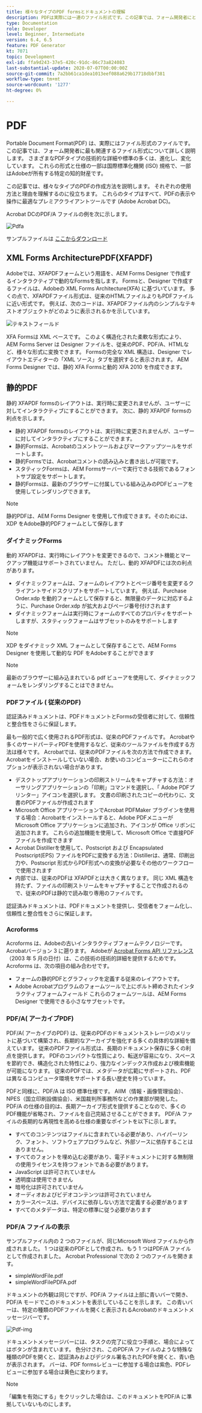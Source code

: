 ```yaml
---
title: 様々なタイプのPDF formsとドキュメントの理解
description: PDFは実際には一連のファイル形式です。この記事では、フォーム開発者にとって重要で関連性の高いPDFの種類について説明します。
type: Documentation
role: Developer
level: Beginner, Intermediate
version: 6.4, 6.5
feature: PDF Generator
kt: 7071
topic: Development
exl-id: ffa9d243-37e5-420c-91dc-86c73a824083
last-substantial-update: 2020-07-07T00:00:00Z
source-git-commit: 7a2bb61ca1dea1013eef088a629b17718dbbf381
workflow-type: tm+mt
source-wordcount: '1277'
ht-degree: 0%

---
```


# PDF

Portable Document Format(PDF) は、実際にはファイル形式のファイルです。この記事では、フォーム開発者に最も関連するファイル形式について詳しく説明します。 さまざまなPDFタイプの技術的な詳細や標準の多くは、進化し、変化しています。 これらの形式と仕様の一部は国際標準化機関 (ISO) 規格で、一部はAdobeが所有する特定の知的財産です。

この記事では、様々なタイプのPDFの作成方法を説明します。 それぞれの使用方法と理由を理解するのに役立ちます。 これらのタイプはすべて、PDFの表示や操作に最適なプレミアクライアントツールです (Adobe Acrobat DC)。

Acrobat DCのPDF/A ファイルの例を次に示します。

![Pdfa](assets/pdfa-file-in-acrobat.png)

サンプルファイルは [ここからダウンロード](assets/pdf-file-types.zip)

## XML Forms ArchitecturePDF(XFAPDF)

Adobeでは、XFAPDFフォームという用語を、AEM Forms Designer で作成するインタラクティブで動的なFormsを指します。 Formsと、Designer で作成するファイルは、Adobeの XML Forms Architecture(XFA) に基づいています。 多くの点で、XFAPDFファイル形式は、従来のHTMLファイルよりもPDFファイルに近い形式です。 例えば、次のコードは、XFAPDFファイル内のシンプルなテキストオブジェクトがどのように表示されるかを示しています。

![テキストフィールド](assets/text-field.JPG)

XFA Formsは XML ベースです。 このよく構造化された柔軟な形式により、AEM Forms Server は Designer ファイルを、従来のPDF、PDF/A、HTMLなど、様々な形式に変換できます。 Formsの完全な XML 構造は、Designer でレイアウトエディターの「XML ソース」タブを選択すると表示されます。 AEM Forms Designer では、静的 XFA Formsと動的 XFA 2010 を作成できます。

## 静的PDF

静的 XFAPDF formsのレイアウトは、実行時に変更されませんが、ユーザーに対してインタラクティブにすることができます。 次に、静的 XFAPDF formsの利点を示します。

* 静的 XFAPDF formsのレイアウトは、実行時に変更されませんが、ユーザーに対してインタラクティブにすることができます。
* 静的Formsは、Acrobatのコメントツールおよびマークアップツールをサポートします。
* 静的Formsでは、Acrobatコメントの読み込みと書き出しが可能です。
* スタティックFormsは、AEM Formsサーバーで実行できる技術であるフォントサブ設定をサポートします。
* 静的Formsは、最新のブラウザーに付属している組み込みのPDFビューアを使用してレンダリングできます。

>[!NOTE]
>
> 静的PDFは、AEM Forms Designer を使用して作成できます。そのためには、XDP をAdobe静的PDFフォームとして保存します



### ダイナミックForms

動的 XFAPDFは、実行時にレイアウトを変更できるので、コメント機能とマークアップ機能はサポートされていません。 ただし、動的 XFAPDFには次の利点があります。

* ダイナミックフォームは、フォームのレイアウトとページ番号を変更するクライアントサイドスクリプトをサポートしています。 例えば、Purchase Order.xdp を動的フォームとして保存すると、無限量のデータに対応するように、Purchase Order.xdp が拡大およびページ番号付けされます
* ダイナミックフォームは実行時にフォームのすべてのプロパティをサポートしますが、スタティックフォームはサブセットのみをサポートします

>[!NOTE]
>
> XDP をダイナミック XML フォームとして保存することで、AEM Forms Designer を使用して動的な PDF をAdobeすることができます

>[!NOTE]
>
> 最新のブラウザーに組み込まれている pdf ビューアを使用して、ダイナミックフォームをレンダリングすることはできません。

### PDFファイル ( 従来のPDF)

認証済みドキュメントは、PDFドキュメントとFormsの受信者に対して、信頼性と整合性をさらに保証します。

最も一般的で広く使用されるPDF形式は、従来のPDFファイルです。 Acrobatや多くのサードパーティPDFを使用するなど、従来のツールファイルを作成する方法は様々です。 Acrobatでは、従来のPDFファイルを次の方法で作成できます。 Acrobatをインストールしていない場合、お使いのコンピューターにこれらのオプションが表示されない場合があります。

* デスクトップアプリケーションの印刷ストリームをキャプチャする方法：オーサリングアプリケーションの「印刷」コマンドを選択し、「 Adobe PDFプリンター」アイコンを選択します。 文書の印刷されたコピーの代わりに、文書のPDFファイルが作成されます
* Microsoft Office アプリケーションでAcrobat PDFMaker プラグインを使用する場合：Acrobatをインストールすると、Adobe PDFメニューがMicrosoft Office アプリケーションに追加され、アイコンが Office リボンに追加されます。 これらの追加機能を使用して、Microsoft Office で直接PDFファイルを作成できます
* Acrobat Distillerを使用して、Postscript および Encapsulated Postscript(EPS) ファイルをPDFに変換する方法：Distillerは、通常、印刷出力や、Postscript 形式からPDF形式への変換が必要なその他のワークフローで使用されます
* 内部では、従来のPDFは XFAPDFとは大きく異なります。 同じ XML 構造を持たず、ファイルの印刷ストリームをキャプチャすることで作成されるので、従来のPDFは静的で読み取り専用のファイルです。

認証済みドキュメントは、PDFドキュメントを提供し、受信者をフォーム化し、信頼性と整合性をさらに保証します。

### Acroforms

Acroforms は、Adobeの古いインタラクティブフォームテクノロジーです。Acrobatバージョン 3 に遡ります。 Adobeが [Acrobat Forms API リファレンス](assets/FormsAPIReference.pdf)（2003 年 5 月の日付）は、この技術の技術的詳細を提供するためです。 Acroforms は、次の項目の組み合わせです。

* フォームの静的PDFとグラフィックを定義する従来のレイアウトです。
* Adobe Acrobatプログラムのフォームツールで上にボルト締めされたインタラクティブフォームフィールド これらのフォームツールは、AEM Forms Designer で使用できる小さなサブセットです。

### PDF/A( アーカイブPDF)

PDF/A( アーカイブのPDF) は、従来のPDFのドキュメントストレージのメリットに基づいて構築され、長期的なアーカイブを強化する多くの具体的な詳細を備えています。 従来のPDFファイル形式は、長期のドキュメント保存に多くの利点を提供します。 PDFのコンパクトな性質により、転送が容易になり、スペースを節約でき、構造化された特性により、強力なインデックス作成および検索機能が可能になります。 従来のPDFでは、メタデータが広範にサポートされ、PDFは異なるコンピュータ環境をサポートする長い歴史を持っています。

PDFと同様に、PDF/A は ISO 標準仕様です。 AIIM（情報・画像管理協会）、NPES（国立印刷設備協会）、米国裁判所事務所などの作業部が開発した。 PDF/A の仕様の目的は、長期アーカイブ形式を提供することなので、多くのPDF機能が省略され、ファイルを自己完結させることができます。 PDF/A ファイルの長期的な再現性を高める仕様の重要なポイントを以下に示します。

* すべてのコンテンツはファイルに含まれている必要があり、ハイパーリンク、フォント、ソフトウェアプログラムなど、外部ソースに依存することはありません。
* すべてのフォントを埋め込む必要があり、電子ドキュメントに対する無制限の使用ライセンスを持つフォントである必要があります。
* JavaScript は許可されていません
* 透明度は使用できません
* 暗号化は許可されていません
* オーディオおよびビデオコンテンツは許可されていません
* カラースペースは、デバイスに依存しない方法で定義する必要があります
* すべてのメタデータは、特定の標準に従う必要があります

### PDF/A ファイルの表示

サンプルファイル内の 2 つのファイルが、同じMicrosoft Word ファイルから作成されました。 1 つは従来のPDFとして作成され、もう 1 つはPDF/A ファイルとして作成されました。 Acrobat Professional で次の 2 つのファイルを開きます。

* simpleWordFile.pdf
* simpleWordFilePDFA.pdf

ドキュメントの外観は同じですが、PDF/A ファイルは上部に青いバーで開き、PDF/A モードでこのドキュメントを表示していることを示します。 この青いバーは、特定の種類のPDFファイルを開くと表示されるAcrobatのドキュメントメッセージバーです。

![Pdf-img](assets/pdfa-message.png)

ドキュメントメッセージバーには、タスクの完了に役立つ手順と、場合によってはボタンが含まれています。 色分けされ、このPDF/A ファイルのような特殊な種類のPDFを開くと、認証済みおよびデジタル署名されたPDFを開くと、青い色が表示されます。 バーは、PDF formsレビューに参加する場合は紫色、PDFレビューに参加する場合は黄色に変わります。

>[!NOTE]
>
> 「編集を有効にする」をクリックした場合は、このドキュメントをPDF/A に準拠していないものにします。
